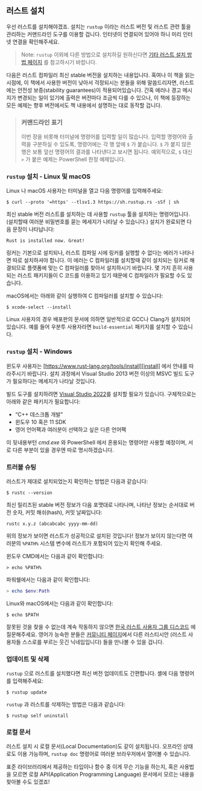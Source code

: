 ## 러스트 설치

우선 러스트를 설치해야겠죠. 설치는 `rustup` 이라는
러스트 버전 및 러스트 관련 툴을 관리하는 커맨드라인 도구를 이용할 겁니다.
인터넷이 연결되어 있어야 하니 미리 인터넷 연결을 확인해주세요.

> Note: `rustup` 이외에 다른 방법으로 설치하길 원하신다면
> [기타 러스트 설치 방법 페이지][otherinstall] 를 참고하시기 바랍니다.

다음은 러스트 컴파일러 최신 stable 버전을 설치하는 내용입니다.
혹여나 이 책을 읽는 시점에, 이 책에서 사용한 버전이 낮아서 걱정되시는
분들을 위해 말씀드리자면, 러스트에는 안전성 보증(stability guarantees)이
적용되어있습니다. 간혹 에러나 경고 메시지가 변경되는 일이 있기에 출력은
버전마다 조금씩 다를 수 있으나, 이 책에 등장하는 모든 예제는
향후 버전에서도 책 내용에서 설명하는 대로 동작할 겁니다.

> ### 커맨드라인 표기
>
> 이번 장을 비롯해 터미널에 명령어를 입력할 일이 많습니다.
> 입력할 명령어와 출력을 구분하실 수 있도록, 명령어에는
> 각 행 앞에 `$` 가 붙습니다. `$` 가 붙지 않은 행은
> 보통 앞선 명령어의 결과를 나타낸다고 보시면 됩니다.
> 예외적으로, `$` 대신 `>` 가 붙은 예제는
> PowerShell 한정 예제입니다.

### `rustup` 설치 - Linux 및 macOS

Linux 나 macOS 사용자는 터미널을 열고 다음 명령어를 입력해주세요:

```console
$ curl --proto '=https' --tlsv1.3 https://sh.rustup.rs -sSf | sh
```

최신 stable 버전 러스트를 설치하는 데 사용할 `rustup` 툴을 설치하는
명령어입니다. (설치할때 여러분 비밀번호를 묻는 메세지가 나타날 수 있습니다.)
설치가 완료되면 다음 문장이 나타납니다:

```text
Rust is installed now. Great!
```

링커는 기본으로 설치되나, 러스트 컴파일 시에 링커를
실행할 수 없다는 에러가 나타나면 따로 설치하셔야 합니다.
이 에러는 C 컴파일러를 설치할때 같이 설치되는 링커로 해결되므로
플랫폼에 맞는 C 컴파일러를 찾아서 설치하시기 바랍니다. 몇 가지 흔히 사용되는
러스트 패키지들이 C 코드를 이용하고 있기 때문에 C 컴파일러가 필요할 수도 있습니다.

macOS에서는 아래와 같이 실행하여 C 컴파일러를 설치할 수 있습니다:

```console
$ xcode-select --install
```

Linux 사용자의 경우 배포판의 문서에 의하면 일반적으로 GCC나 Clang가
설치되어 있습니다. 예를 들어 우분투 사용자라면 `build-essential` 패키지를
설치할 수 있습니다.

### `rustup` 설치 - Windows

윈도우 사용자는 [https://www.rust-lang.org/tools/install][install] 에서
안내를 따라주시기 바랍니다. 설치 과정에서 Visual Studio 2013
버전 이상의 MSVC 빌드 도구가 필요하다는 메세지가 나타날
것입니다.

빌드 도구를 설치하려면 [Visual Studio 2022][visualstudio]를
설치할 필요가 있습니다. 구체적으로는 아래와 같은 패키지가 필요합니다:

* “C++ 데스크톱 개발”
* 윈도우 10 혹은 11 SDK
* 영어 언어팩과 여러분이 선택하고 싶은 다른
  언어팩

이 뒷내용부턴 *cmd.exe* 와 PowerShell 에서 혼용되는 명령어만
사용할 예정이며, 서로 다른 부분이 있을 경우엔 따로 명시하겠습니다.

### 트러블 슈팅

러스트가 제대로 설치되었는지
확인하는 방법은 다음과 같습니다:

```console
$ rustc --version
```

최신 릴리즈된 stable 버전 정보가 다음 포맷대로 나타나며,
나타난 정보는 순서대로 버전 숫자, 커밋 해쉬(hash), 커밋 날짜입니다:

```text
rustc x.y.z (abcabcabc yyyy-mm-dd)
```

위의 정보가 보이면 러스트가 성공적으로 설치된 것입니다!
정보가 보이지 않는다면 여러분의 `%PATH%` 시스템 변수에 러스트가
포함되어 있는지 확인해 주세요.

윈도우 CMD에서는 다음과 같이 확인합니다:

```console
> echo %PATH%
```

파워쉘에서는 다음과 같이 확인합니다:

```powershell
> echo $env:Path
```

Linux와 macOS에서는 다음과 같이 확인합니다:

```console
$ echo $PATH
```

잘못된 것을 찾을 수 없는데 계속 작동하지 않으면 [한국 러스트 사용자 그룹 디스코드][korean_discord] 에 질문해주세요.
영어가 능숙한 분들은 [커뮤니티 페이지][community]에서 다른 러스티시안 (러스트 사용자들 스스로를 부르는 웃긴 닉네임입니다)
들을 만나볼 수 있을 겁니다.

### 업데이트 및 삭제

`rustup` 으로 러스트를 설치했다면 최신 버전 업데이트도 간편합니다.
셸에 다음 명령어를 입력해주세요:

```console
$ rustup update
```

`rustup` 과 러스트를 삭제하는 방법은 다음과
같습니다:

```console
$ rustup self uninstall
```

### 로컬 문서

러스트 설치 시 로컬 문서(Local Documentation)도 같이 설치됩니다. 오프라인
상태로도 이용 가능하며, `rustup doc` 명령어로 여러분 브라우저에서 열어볼 수 있습니다.

표준 라이브러리에서 제공하는 타입이나 함수 중 이게 무슨 기능을 하는지,
혹은 사용법을 모르면 로컬 API(Application Programming Language) 문서에서
모르는 내용을 찾아볼 수도 있겠죠!

[otherinstall]: https://forge.rust-lang.org/infra/other-installation-methods.html
[install]: https://www.rust-lang.org/tools/install
[visualstudio]: https://visualstudio.microsoft.com/downloads/
[community]: https://www.rust-lang.org/community
[korean_discord]: https://discord.gg/uqXGjEz
